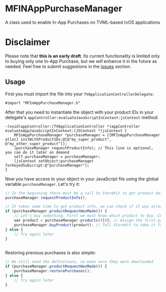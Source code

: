 # MFINAppPurchaseManager
A class used to enable In-App Purchases on TVML-based tvOS applications

# Disclaimer
Please note that **this is an early draft**. Its current functionality is limited only to buying only one In-App Purchase, but we _will_ enhance it in the future as needed. Feel free to submit suggestions in the [issues](issues) section.

## Usage
First you must import the file into your `TVApplicationControllerDelegate`:
```objc
#import "MFInAppPurchaseManager.h"
```
After that you need to instantiate the object with your product IDs in your delegate's `appController:evaluateJavaScriptInContext:jsContext` method:
```objc
-(void)appController:(TVApplicationController *)appController evaluateAppJavaScriptInContext:(JSContext *)jsContext {
    MFInAppPurchaseManager *purchaseManager = [[MFInAppPurchaseManager alloc] initWithProductIDs:@[@"my_super_product", @"my_other_super_product"]];
    [purchaseManager requestProductInfo]; // This line is optional, you can do it later on demand
    self.purchaseManager = purchaseManager;
    [jsContext setObject:purchaseManager forKeyedSubscript:@"purchaseManager"];
}
```

Now you have access to your object in your JavaScript file using the global variable `purchaseManager`. Let's try it:
```js
// In the beginning there must be a call to StoreKit to get product definitions. If you did it in Obj-C you don't need to do it again
purchaseManager.requestProductInfo();

// It takes some time to get product info, we can check if it was already made
if (purchaseManager.productRequestWasMade()) {
    // Let's buy something. First we must know which product to buy. Currently there's only one, so that's not really a problem.
    var product = purchaseManager.products()[0]; // Assign the first product to the variable
	purchaseManager.buyProduct(product); // Tell StoreKit to take it from here
} else {
    // Try again later
}
	
```

Restoring previous purchases is also simple:
```js
// We still need the definitions, so make sure they were downloaded
if (purchaseManager.productRequestWasMade()) {
    purchaseManager.restorePurchases();
} else {
    // Try again later
}
```
